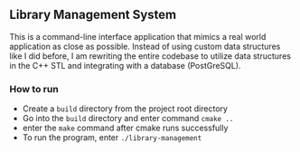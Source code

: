 ## Library Management System

This is a command-line interface application that mimics a real world application as close as possible. Instead of using custom data structures like I did before, I am rewriting the entire codebase to utilize data structures in the C++ STL and integrating with a database (PostGreSQL).

### How to run
- Create a ```build``` directory from the project root directory
- Go into the ```build``` directory and enter command ```cmake ..```
- enter the ```make``` command after cmake runs successfully
- To run the program, enter ```./library-management```
